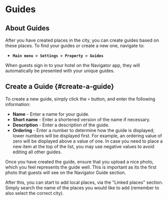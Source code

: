# Guides

## About Guides

After you have created places in the city, you can create guides based on these places. To find your guides or create a new one, navigate to:

* **`Main menu > Settings > Property > Guides`**

When guests sign in to your hotel on the Navigator app, they will automatically be presented with your unique guides.

## Create a Guide {#create-a-guide}

To create a new guide, simply click the `+` button, and enter the following information: 

* **Name** - Enter a name for your guide. 
* **Short name** - Enter a shortened version of the name if necessary.
* **Description** - Enter a description of the guide. 
* **Ordering** - Enter a number to determine how the guide is displayed; lower numbers will be displayed first. For example, an ordering value of zero will be displayed above a value of one. In case you need to place a new item at the top of the list, you may use negative values to avoid editing all other guides.

Once you have created the guide, ensure that you upload a nice photo, which you feel represents the guide well. This is important as its the first photo that guests will see on the Navigator Guide section.

After this, you can start to add local places, via the "Linked places" section. Simply search the name of the places you would like to add \(remember to also select the correct city\).

